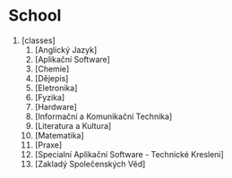# School
1. [classes]
	1. [Anglický Jazyk]
	2. [Aplikační Software]
	3. [Chemie]
	5. [Dějepis]
	6. [Eletronika]
	7. [Fyzika]
	8. [Hardware]
	9. [Informační a Komunikační Technika]
	10. [Literatura a Kultura]
	11. [Matematika]
	12. [Praxe]
	13. [Specialní Aplikační Software - Technické Kresleni]
	14. [Zakladý Společenských Věd]